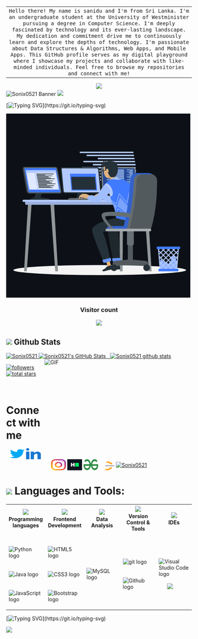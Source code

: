 
<table>
  <td>
  <div align="center">
    <samp>
      Hello there! My name is sanidu and I'm from Sri Lanka. I'm an undergraduate student at the University of Westminister pursuing a degree in Computer Science.
      I'm deeply fascinated by technology and its ever-lasting landscape. My dedication and commitment drive me to continuously learn and explore the depths of technology.
      I'm passionate about Data Structures & Algorithms, Web Apps, and Mobile Apps. This GitHub profile serves as my digital playground where I showcase my projects and collaborate with like-minded individuals. 
      Feel free to browse my repositories and connect with me!
    </samp>
  </div>
  </td>
</table>

<div align="center">
  <img src="https://readme-typing-svg.herokuapp.com?font=Orbitron&size=40&color=%2379A500&height=67&duration=3000&center=true&lines=%F0%9F%85%B6%F0%9F%86%81%F0%9F%85%B4%F0%9F%85%B4%F0%9F%86%83%F0%9F%85%B8%F0%9F%85%BD%F0%9F%85%B6%F0%9F%86%82">
</div>


<img src="GitHub Profile Banner.gif" alt="Sonix0521 Banner">

<img src="https://user-images.githubusercontent.com/73097560/115834477-dbab4500-a447-11eb-908a-139a6edaec5c.gif">

[![Typing SVG](https://readme-typing-svg.herokuapp.com?font=Fira+Code&weight=900&size=25&pause=1000&background=5AFF9500&repeat=false&random=false&width=435&lines=WELCOME+TO+MY+GITHUB+PROFILE+!!!)](https://git.io/typing-svg)

<p><img align="center" src="https://raw.githubusercontent.com/SubhadeepZilong/SubhadeepZilong/main/icons/animation_500_kxa883sd.gif" alt="SubhadeepZilong" /></p>

<div align="center"> 
  <h3 align="center">Visitor count</h3>
    <img src="https://profile-counter.glitch.me/Sonix0521/count.svg"/> 
</div>

## <picture> <img src = "https://github.com/7oSkaaa/7oSkaaa/blob/main/Images/Statistics.gif?raw=true" width = 30px>  </picture> Github Stats


<a href="https://github.com/Sonix0521">
  <img src="https://github-readme-streak-stats.herokuapp.com/?user=Sonix0521&count_private=true&theme=radical&date" alt="Sonix0521" />
  <img src="https://github-readme-stats.vercel.app/api?username=Sonix0521&show_icons=true&count_private=true&theme=shades-of-purple&icon_color=fad000" alt="Sonix0521's GitHub Stats">
  &nbsp;
  <img src="https://github-readme-stats.vercel.app/api/top-langs?username=Sonix0521&langs_count=10&show_icons=true&locale=en&layout=compact&theme=algolia" alt="Sonix0521 github stats" height="180px"/>
</a>


<a target="_blank">
  <img align="right" height="250" width="400" alt="GIF" src="https://github.com/JayantGoel001/JayantGoel001/blob/master/GIF/code.gif">
</a>


<p align="left">
      <a href="https://github.com/Sonix0521?tab=followers">
         <img alt="followers" title="Follow me on Github" src="https://custom-icon-badges.demolab.com/github/followers/Sonix0521?color=236ad3&labelColor=1155ba&style=for-the-badge&logo=person-add&label=Follow&logoColor=white"/></a>
      <a href="https://github.com/Sonix0521?tab=repositories&sort=stargazers">
         <img alt="total stars" title="Total stars on GitHub" src="https://custom-icon-badges.demolab.com/github/stars/Sonix0521?color=55960c&style=for-the-badge&labelColor=488207&logo=star"/></a>
</p>





# <img src="" width="32px"> Connect with me
<div align="center">
<a href="https://twitter.com/subhadeepzilong" target="blank"><img align="center" src="https://raw.githubusercontent.com/SubhadeepZilong/SubhadeepZilong/main/icons/Social/twitter.svg" alt="Sonix0521" height="30" width="40" /></a>
<a href="https://linkedin.com/in/subhadeep-chakraborty-b341a8191" target="blank"><img align="center" src="https://raw.githubusercontent.com/SubhadeepZilong/SubhadeepZilong/main/icons/Social/linked-in-alt.svg" alt="Sonix0521" height="30" width="40"/></a>
<a href="https://instagram.com/subhadeepzilong" target="blank"><img align="center" src="https://raw.githubusercontent.com/SubhadeepZilong/SubhadeepZilong/main/icons/Social/instagram.svg" alt="Sonix0521" height="30" width="40" /></a>
<a href="https://www.hackerrank.com/subhadeepchakra3" target="blank"><img align="center" src="https://raw.githubusercontent.com/SubhadeepZilong/SubhadeepZilong/main/icons/Social/hackerrank.svg" alt="Sonix0521" height="30" width="40" /></a>
<a href="https://auth.geeksforgeeks.org/user/subhadeepchakraborty555" target="blank"><img align="center" src="https://raw.githubusercontent.com/SubhadeepZilong/SubhadeepZilong/main/icons/Social/geeks-for-geeks.svg" alt="Sonix0521" height="30" width="40" /></a>
<a href="https://leetcode.com/subhadeepchakraborty555/" target="blank"><img align="center" src="https://raw.githubusercontent.com/SubhadeepZilong/SubhadeepZilong/main/icons/Social/leet-code.svg" alt="Sonix0521" height="30" width="40"/></a>
<a href="" target="blank"><img align="center" src="https://img.icons8.com/doodle/2x/gmail-new.png" alt="Sonix0521" height="30" width="30"></a>
</div>










# <img src="https://media2.giphy.com/media/QssGEmpkyEOhBCb7e1/giphy.gif?cid=ecf05e47a0n3gi1bfqntqmob8g9aid1oyj2wr3ds3mg700bl&rid=giphy.gif" width="32px"> Languages and Tools:

<table>

<tr>
  <th width="20%"> <picture> <img src = "https://github.com/7oSkaaa/7oSkaaa/blob/main/Images/Programming_Languages.gif?raw=true" width="50px"> </picture> <br> Programming languages </th>
  <th width="20%"> <picture> <img src = "https://github.com/7oSkaaa/7oSkaaa/blob/main/Images/Front_End.gif?raw=true" width="50px"> </picture> <br> Frontend Development </th>
  <th width="20%"> <picture> <img src = "https://github.com/7oSkaaa/7oSkaaa/blob/main/Images/CP_PS.gif?raw=true" width="50px"> </picture> <br> Data Analysis </th>
  <th width="20%"> <picture> <img src = "https://github.com/7oSkaaa/7oSkaaa/blob/main/Images/Software_Tools.gif?raw=true" width="50px"> </picture> <br> Version Control & Tools </th>
  <th width="20%"> <picture> <img src = "https://github.com/7oSkaaa/7oSkaaa/blob/main/Images/IDEs.gif?raw=true" width="50px"> </picture> <br> IDEs </th> 
<tr>

<tr>
  
  <td height="50%"> 
    <br>
    &nbsp;&nbsp;&nbsp;&nbsp;&nbsp; <img src="https://img.shields.io/badge/Python-FFD43B?style=for-the-badge&logo=python&logoColor=blue" alt="Python logo"  title="Python" height="25"/> <br><br>
    &nbsp;&nbsp;&nbsp;&nbsp;&nbsp; <img src="https://img.shields.io/badge/Java-ED8B00?style=for-the-badge&logo=java&logoColor=white" alt="Java logo"  title="Java" height="25"/> <br><br>
    &nbsp;&nbsp;&nbsp;&nbsp;&nbsp; <img src="https://img.shields.io/badge/JavaScript-323330?style=for-the-badge&logo=javascript&logoColor=F7DF1E" alt="JavaScript logo" title="JavaScript" height="25"/> <br><br>
  </td>
  
  <td height="50%">
    <br>
    &nbsp;&nbsp;&nbsp;&nbsp;&nbsp; <img src="https://img.shields.io/badge/HTML5-E34F26?style=for-the-badge&logo=html5&logoColor=white" alt="HTML5 logo" title="HTML5" height="25"/> <br><br>
    &nbsp;&nbsp;&nbsp;&nbsp;&nbsp; <img src="https://img.shields.io/badge/CSS3-1572B6?style=for-the-badge&logo=css3&logoColor=white" alt="CSS3 logo" title="CSS3" height="25"/> <br><br>
    &nbsp;&nbsp;&nbsp;&nbsp;&nbsp; <img src="https://img.shields.io/badge/Bootstrap-563D7C?style=for-the-badge&logo=bootstrap&logoColor=white" alt="Bootstrap logo" title="Bootstrap" height="25"/> <br><br>
  </td>

  <td height="50%">
    <br>
    &nbsp;&nbsp;&nbsp;&nbsp;&nbsp;&nbsp;&nbsp; <img src="https://img.shields.io/badge/MySQL-005C84?style=for-the-badge&logo=mysql&logoColor=white" alt="MySQL logo" title="MySQL" height="25"/> <br><br>
  </td>

  <td height="50%">
    <br>
    &nbsp;&nbsp;&nbsp;&nbsp;&nbsp; <img src="https://img.shields.io/badge/GIT-E44C30?style=for-the-badge&logo=git&logoColor=white" alt="git logo" title="Git" height="25"/> <br><br>
    &nbsp;&nbsp;&nbsp;&nbsp;&nbsp; <img src="https://img.shields.io/badge/GitHub-100000?style=for-the-badge&logo=github&logoColor=white" alt="Github logo" title="Github" height="25"/> <br><br>
  </td>

  <td height="50%">
    <br>
    &nbsp;&nbsp;&nbsp;&nbsp;&nbsp; <img src="https://img.shields.io/badge/VSCode-0078D4?style=for-the-badge&logo=visual%20studio%20code&logoColor=white" alt="Visual Studio Code logo" title="Visual Studio Code" height="25"/> <br><br>
    &nbsp;&nbsp;&nbsp;&nbsp;&nbsp; <img src="https://img.shields.io/badge/pycharm-143?style=for-the-badge&logo=pycharm&logoColor=black&color=black&labelColor=green" height="25"> <br><br>
  </td>

</tr>

</table>


[![Typing SVG](https://readme-typing-svg.herokuapp.com?font=Fira+Code&weight=900&size=25&pause=1000&color=F70000&background=5AFF9500&repeat=false&random=false&width=435&lines=THANKS+FOR+VISITING+!!!)](https://git.io/typing-svg)



<!--Horizontal Ruler-->
<img src="https://user-images.githubusercontent.com/73097560/115834477-dbab4500-a447-11eb-908a-139a6edaec5c.gif">
